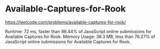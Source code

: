 # Available-Captures-for-Rook

https://leetcode.com/problems/available-captures-for-rook/

Runtime: 72 ms, faster than 86.44% of JavaScript online submissions for Available Captures for Rook.
Memory Usage: 38.3 MB, less than 76.27% of JavaScript online submissions for Available Captures for Rook.
